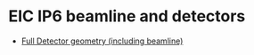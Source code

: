 # EIC IP6 beamline and detectors


- [Full Detector geometry (including beamline)](https://eic.phy.anl.gov/geoviewer/index.htm?file=https://eicweb.phy.anl.gov/api/v4/projects/452/jobs/artifacts/master/raw/geo/detector_geo_full.root?job=dump_geometry&item=default;1&opt=clipxyz;transp30;zoom75;ROTY290;ROTZ350;trz0;trr0;ctrl;all&)


